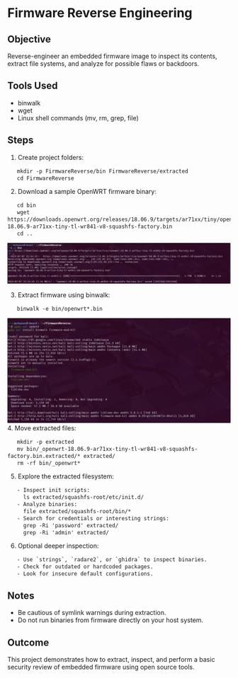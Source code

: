 # Firmware Reverse Engineering

## Objective
Reverse-engineer an embedded firmware image to inspect its contents, extract file systems, and analyze for possible flaws or backdoors.

## Tools Used
- binwalk
- wget
- Linux shell commands (mv, rm, grep, file)

## Steps

1. Create project folders:
```
   mkdir -p FirmwareReverse/bin FirmwareReverse/extracted
   cd FirmwareReverse
```
2. Download a sample OpenWRT firmware binary:
```
   cd bin
   wget https://downloads.openwrt.org/releases/18.06.9/targets/ar71xx/tiny/openwrt-18.06.9-ar71xx-tiny-tl-wr841-v8-squashfs-factory.bin
   cd ..
```
![Firmware Reverse Engineering](https://raw.githubusercontent.com/mchyasn/cyber-Projs-beginner-to-advanced/main/IntermediateProjects/FirmwareReverse/screenshots/0.png)

3. Extract firmware using binwalk:
```
   binwalk -e bin/openwrt*.bin
```
![Firmware Reverse Engineering](https://raw.githubusercontent.com/mchyasn/cyber-Projs-beginner-to-advanced/main/IntermediateProjects/FirmwareReverse/screenshots/1.png)
4. Move extracted files:
```
   mkdir -p extracted
   mv bin/_openwrt-18.06.9-ar71xx-tiny-tl-wr841-v8-squashfs-factory.bin.extracted/* extracted/
   rm -rf bin/_openwrt*
```
5. Explore the extracted filesystem:
```
   - Inspect init scripts:
     ls extracted/squashfs-root/etc/init.d/
   - Analyze binaries:
     file extracted/squashfs-root/bin/*
   - Search for credentials or interesting strings:
     grep -Ri 'password' extracted/
     grep -Ri 'admin' extracted/
```
6. Optional deeper inspection:
```
   - Use `strings`, `radare2`, or `ghidra` to inspect binaries.
   - Check for outdated or hardcoded packages.
   - Look for insecure default configurations.
```
## Notes
- Be cautious of symlink warnings during extraction.
- Do not run binaries from firmware directly on your host system.

## Outcome
This project demonstrates how to extract, inspect, and perform a basic security review of embedded firmware using open source tools.
